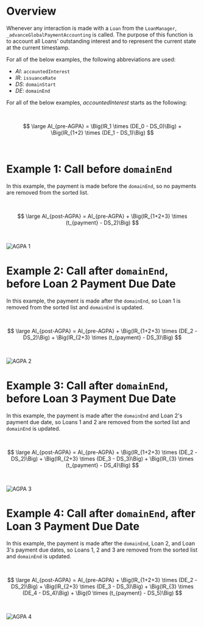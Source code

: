 # Overview

Whenever any interaction is made with a `Loan` from the `LoanManager`, `_advanceGlobalPaymentAccounting` is called. The purpose of this function is to account all Loans' outstanding interest and to represent the current state at the current timestamp.

For all of the below examples, the following abbreviations are used:
- $AI$: `accountedInterest`
- $IR$: `issuanceRate`
- $DS$: `domainStart`
- $DE$: `domainEnd`

For all of the below examples, $accountedInterest$ starts as the following:

<br/>

$$ \large AI_{pre-AGPA} = \Big(IR_1 \times (DE_0 - DS_0)\Big) + \Big(IR_{1+2} \times (DE_1 - DS_1)\Big) $$

<br/>

# Example 1: Call before `domainEnd`

In this example, the payment is made before the `domainEnd`, so no payments are removed from the sorted list.

<br/>

$$ \large AI_{post-AGPA} = AI_{pre-AGPA} + \Big(IR_{1+2+3} \times (t_{payment} - DS_2)\Big) $$

<br/>

![AGPA 1](https://user-images.githubusercontent.com/44272939/196194337-01360be6-04fb-402f-b064-d21faba1f62d.svg)

# Example 2: Call after `domainEnd`, before Loan 2 Payment Due Date

In this example, the payment is made after the `domainEnd`, so Loan 1 is removed from the sorted list and `domainEnd` is updated.

<br/>

$$ \large AI_{post-AGPA} = AI_{pre-AGPA} + \Big(IR_{1+2+3} \times (DE_2 - DS_2)\Big) + \Big(IR_{2+3} \times (t_{payment} - DS_3)\Big) $$

<br/>

![AGPA 2](https://user-images.githubusercontent.com/44272939/196194336-ce355b53-0cad-445f-a5dd-7cb34ab1865d.svg)

# Example 3: Call after `domainEnd`, before Loan 3 Payment Due Date

In this example, the payment is made after the `domainEnd` and Loan 2's payment due date, so Loans 1 and 2 are removed from the sorted list and `domainEnd` is updated.

<br/>

$$ \large AI_{post-AGPA} = AI_{pre-AGPA} + \Big(IR_{1+2+3} \times (DE_2 - DS_2)\Big) + \Big(IR_{2+3} \times (DE_3 - DS_3)\Big) +  \Big(IR_{3} \times (t_{payment} - DS_4)\Big) $$

<br/>

![AGPA 3](https://user-images.githubusercontent.com/44272939/196215192-cf45223e-fc8a-4b1e-a412-4c56ea7f9a6e.svg)

# Example 4: Call after `domainEnd`, after Loan 3 Payment Due Date

In this example, the payment is made after the `domainEnd`, Loan 2, and Loan 3's payment due dates, so Loans 1, 2 and 3 are removed from the sorted list and `domainEnd` is updated.

<br/>

$$ \large AI_{post-AGPA} = AI_{pre-AGPA} + \Big(IR_{1+2+3} \times (DE_2 - DS_2)\Big) + \Big(IR_{2+3} \times (DE_3 - DS_3)\Big) + \Big(IR_{3} \times (DE_4 - DS_4)\Big) + \Big(0 \times (t_{payment} - DS_5)\Big)  $$

<br/>

![AGPA 4](https://user-images.githubusercontent.com/44272939/196194328-a16a052d-f9b0-4897-a0b4-225b9035d6d7.svg)
